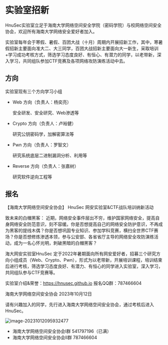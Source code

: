 # 实验室招新

HnuSec实验室立足于海南大学网络空间安全学院（密码学院）与校网络空间安全协会，欢迎所有海南大学网络安全爱好者加入。

实验室每年会于寒假、暑假、百团大战（十月）周期内开展招新工作，其中，寒暑假招新主要面向准大二、大三同学，百团大战招新主要面向大一新生，采取培训+学习成功考核方式，筛选学习态度良好、有恒心、有潜力的同学，以老带新，深入学习，共同组队参加CTF竞赛及各项网络攻防演练活动中去。

## 方向

实验室现有三个方向学习小组

- Web 方向（负责人：杨奕亮）

  安全研发、安全研究、Web渗透等

- Crypto 方向（负责人：卢裕健）

  研究公钥密码学，加解密算法等

- Pwn 方向（负责人：罗智文）

  研究系统底层二进制漏洞分析、利用等

- Reverse 方向（负责人：张嘉树）

  研究软件逆向工程等

## 报名

【海南大学网络空间安全协会】
HnuSec 网安实验室&CTF战队培训纳新活动

致未来的白帽黑客：
近期，网络安全事件层出不穷，维护国家网络安全，提高自身网络安全防范意识，刻不容缓。你是否想提高自己的网络安全防护意识，不再成为黑客的提线木偶？你是否想巩固专业知识、参加学科竞赛，横扫全世界CTF赛场？你是否想修炼渗透本领，参与公安部、各省省厅主导的网络安全攻防演练活动，成为一名心怀光明，刺破黑暗的白帽黑客？

海大网安实验室HnuSec 定于2022年暑期面向所有网安爱好者，招募三个研究方向小组成员（Web、Crypto、Pwn），形式为以老带新，开展培训课程，培训结束后进行考核，筛选学习态度良好、有潜力、有恒心的同学进入实验室，深入学习，共同组队参与CTF竞赛等。

实验室介绍&荣誉：https://hnusec.github.io
报名QQ群：787466604

海南大学网络空间安全协会 2023年10月12日



请有兴趣加入的同学，先行进入海南大学网络空间安全协会，通过考核后进入HnuSec。

![image-20231012095932477](https://boogipop-1314143616.cos.ap-beijing.myqcloud.com/image-20231012095932477.png)

- 海南大学网络空间安全协会I群 541797196（已满）
- 海南大学网络空间安全协会II群 787466604